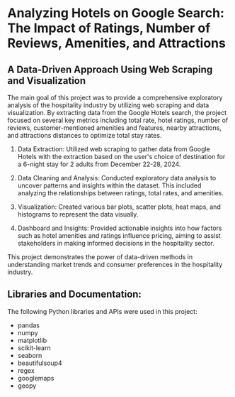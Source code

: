 # Analyzing Hotels on Google Search: The Impact of Ratings, Number of Reviews, Amenities, and Attractions
## A Data-Driven Approach Using Web Scraping and Visualization

The main goal of this project was to provide a comprehensive exploratory analysis of the hospitality industry by utilizing web scraping and data visualization. By extracting data from the Google Hotels search, the project focused on several key metrics including total rate, hotel ratings, number of reviews, customer-mentioned amenities and features, nearby attractions, and attractions distances to optimize total stay rates.

1. Data Extraction: Utilized web scraping to gather data from Google Hotels with the extraction based on the user's choice of destination for a 6-night stay for 2 adults from December 22-28, 2024.

2. Data Cleaning and Analysis: Conducted exploratory data analysis to uncover patterns and insights within the dataset. This included analyzing the relationships between ratings, total rates, and amenities.

3. Visualization: Created various bar plots, scatter plots, heat maps, and histograms to represent the data visually.

4. Dashboard and Insights: Provided actionable insights into how factors such as hotel amenities and ratings influence pricing, aiming to assist stakeholders in making informed decisions in the hospitality sector.

This project demonstrates the power of data-driven methods in understanding market trends and consumer preferences in the hospitality industry.

## Libraries and Documentation:  

The following Python libraries and APIs were used in this project: 

- pandas
- numpy
- matplotlib
- scikit-learn
- seaborn
- beautifulsoup4
- regex
- googlemaps
- geopy
